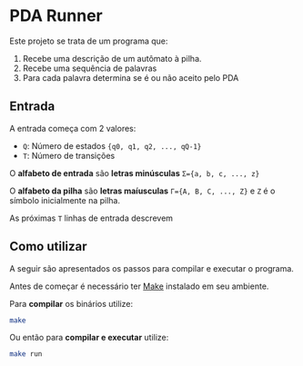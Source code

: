 # PDA Runner


Este projeto se trata de um programa que:

1. Recebe uma descrição de um autômato à pilha.
2. Recebe uma sequência de palavras
3. Para cada palavra determina se é ou não aceito pelo PDA


## Entrada

A entrada começa com 2 valores:

* `Q`: Número de estados `{q0, q1, q2, ..., qQ-1}`
* `T`: Número de transições

O **alfabeto de entrada** são **letras minúsculas** `Σ={a, b, c, ..., z}`

O **alfabeto da pilha** são **letras maíusculas** `Γ={A, B, C, ..., Z}` e `Z` é o símbolo inicialmente na pilha.


As próximas `T` linhas de entrada descrevem 

## Como utilizar

A seguir são apresentados os passos para compilar e executar o programa.

Antes de começar é necessário ter [Make](https://www.gnu.org/software/make/) instalado em seu ambiente.

Para **compilar** os binários utilize:


``` bash
make
```

Ou então para **compilar e executar** utilize:
``` bash
make run
```

